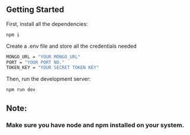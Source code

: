 ## Getting Started

First, install all the dependencies:
```bash
npm i
```

Create a .env file and store all the credentials needed
```bash
MONGO_URL = "YOUR MONGO_URL"
PORT = "YOUR PORT NO."
TOKEN_KEY = "YOUR SECRET TOKEN KEY"
```
Then, run the development server:

```bash
npm run dev
```
## Note: 
### Make sure you have node and npm installed on your system.